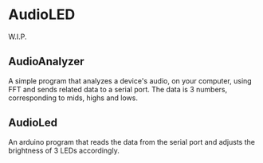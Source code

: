 # AudioLED
W.I.P.

## AudioAnalyzer
A simple program that analyzes a device's audio, on your computer, using FFT and sends related data to a serial port. The data is 3 numbers, corresponding to mids, highs and lows. 
## AudioLed
An arduino program that reads the data from the serial port and adjusts the brightness of 3 LEDs accordingly.
